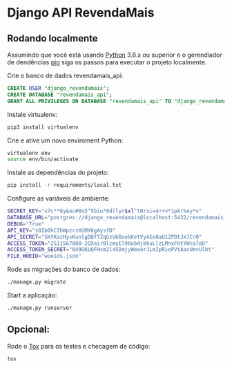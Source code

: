 # Django API RevendaMais

## Rodando localmente

Assumindo que você está usando [Python](https://www.python.org/) 3.6.x ou superior e o gerendiador de dendências [pip](https://pypi.org/project/pip/) siga os passos para executar o projeto localmente.


Crie o banco de dados revendamais_api:

```sql
CREATE USER "django_revendamais";
CREATE DATABASE "revendamais_api";
GRANT ALL PRIVILEGES ON DATABASE "revendamais_api" TO "django_revendamais";
```

Instale virtualenv:

```bash
pip3 install virtualenv
```

Crie e ative um novo enviroment Python:

```bash
virtualenv env
source env/bin/activate
```

Instale as dependências do projeto:

```bash
pip install -r requirements/local.txt
```

Configure as variáveis de ambiente:

```bash
SECRET_KEY="x7c**8y&oc#0s5^5biu*8d)lyr$xl^t0rxi=4!+v*ipkr%ey*v"
DATABASE_URL="postgres://django_revendamais@localhost:5432/revendamais_api"
DEBUG="True"
API_KEY="s0Ib0hCIhWpzrzHiMYKg4ysfD"
API_SECRET="5KtKazHyxKunlgDQfTZqGzV6BxokKetVykEe8aU1ZPDtJk7Cr0"
ACCESS_TOKEN="2511567800-2QXairBlcmyEl90ob4jbkuLlzLMnxFHtYWca7oD"
ACCESS_TOKEN_SECRET="049GKUQFHxm2l4SDmjyWee4rJLmIpRioPVtAacUmvUlbt"
FILE_WOEID="woeids.json"

```

Rode as migrações do banco de dados:

```bash
./manage.py migrate
```

Start a aplicação:

```bash
./manage.py runserver
```


## Opcional:

Rode o [Tox](https://tox.readthedocs.io/en/latest/) para os testes e checagem de código:

```bash
tox
```